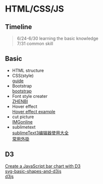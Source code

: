 # HTML/CSS/JS  

## Timeline  
> 6/24-6/30 learning the basic knowledge  
> 7/31 common skill  

## Basic  
* HTML structure  
* CSS(style)  
[guide](https://www.youtube.com/watch?v=YnSmOQF5Lwk)  
* Bootstrap  
[bootstrap](https://bootstrap.hexschool.com/)  
* Font style creater  
[ZHENBI](http://jiqie.zhenbi.com/a/34.htm)  
* Hover effect  
[Hover effect example](https://miketricking.github.io/bootstrap-image-hover/)  
* cut picture  
[IMGonline](https://www.imgonline.com.ua/eng/cut-photo-into-pieces-result.php) 
* sublimetext  
[sublimeText3编辑器使用大全](http://caibaojian.com/fe-weekly-20171113.html)  
[常用外掛](https://codertw.com/%E8%BB%9F%E9%AB%94%E9%96%8B%E7%99%BC%E5%B7%A5%E5%85%B7/24530/)   

## D3  
[Create a JavaScript bar chart with D3](https://www.creativebloq.com/javascript/create-javascript-bar-chart-d3-9134563)  
[svg-basic-shapes-and-d3js](https://www.dashingd3js.com/svg-basic-shapes-and-d3js)  
[d3js](https://www.tutorialsteacher.com/d3js)  